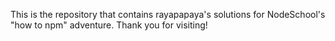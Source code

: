 This is the repository that contains rayapapaya's solutions for NodeSchool's "how to npm" adventure. Thank you for visiting!